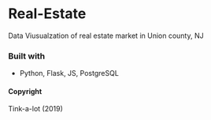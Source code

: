 # Real-Estate

Data Viusualzation of real estate market in Union county, NJ

### Built with
* Python, Flask, JS, PostgreSQL

#### Copyright

Tink-a-lot (2019)
